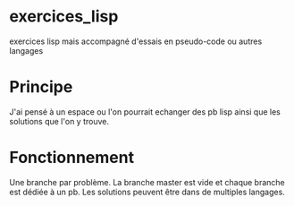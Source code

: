 # exercices_lisp
exercices lisp mais accompagné d'essais en pseudo-code ou autres langages

Principe
========

J'ai pensé à un espace ou l'on pourrait echanger des pb lisp ainsi que les solutions que l'on y trouve.

Fonctionnement
==============

Une branche par problème. 
La branche master est vide et chaque branche est dédiée à un pb. 
Les solutions peuvent être dans de multiples langages.

